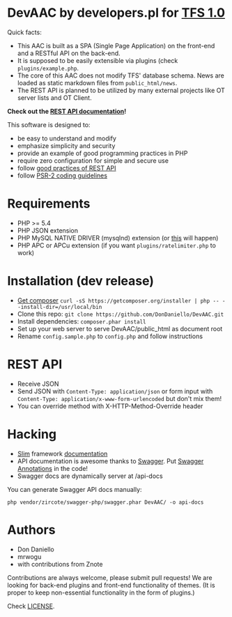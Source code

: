 DevAAC by developers.pl for [TFS 1.0](https://github.com/otland/forgottenserver)
=====
Quick facts:

* This AAC is built as a SPA (Single Page Application) on the front-end and a RESTful API on the back-end.
* It is supposed to be easily extensible via plugins (check ```plugins/example.php```.
* The core of this AAC does not modify TFS' database schema. News are loaded as static markdown files from ```public_html/news```.
* The REST API is planned to be utilized by many external projects like OT server lists and OT Client.


__Check out the [REST API documentation](http://dondaniello.github.io/DevAAC)!__

This software is designed to:

* be easy to understand and modify
* emphasize simplicity and security
* provide an example of good programming practices in PHP
* require zero configuration for simple and secure use
* follow [good practices of REST API](http://www.vinaysahni.com/best-practices-for-a-pragmatic-restful-api)
* follow [PSR-2 coding guidelines](http://www.php-fig.org/psr/psr-2/)

Requirements
=====
* PHP >= 5.4
* PHP JSON extension
* PHP MySQL NATIVE DRIVER (mysqlnd) extension (or [this](http://forumsarchive.laravel.io/viewtopic.php?pid=58151) will happen)
* PHP APC or APCu extension (if you want ```plugins/ratelimiter.php``` to work)

Installation (dev release)
=====
* [Get composer](https://getcomposer.org/download) ```curl -sS https://getcomposer.org/installer | php -- --install-dir=/usr/local/bin```
* Clone this repo: ```git clone https://github.com/DonDaniello/DevAAC.git```
* Install dependencies: ```composer.phar install```
* Set up your web server to serve DevAAC/public_html as document root
* Rename ```config.sample.php``` to ```config.php``` and follow instructions

REST API
=====
* Receive JSON
* Send JSON with ```Content-Type: application/json``` or form input with ```Content-Type: application/x-www-form-urlencoded``` but don't mix them!
* You can override method with X-HTTP-Method-Override header

Hacking
=====
* [Slim](http://slimframework.com) framework [documentation](http://docs.slimframework.com/)
* API documentation is awesome thanks to [Swagger](https://helloreverb.com/developers/swagger). Put [Swagger Annotations](http://zircote.com/swagger-php/annotations.html) in the code!
* Swagger docs are dynamically server at /api-docs

You can generate Swagger API docs manually:
```
php vendor/zircote/swagger-php/swagger.phar DevAAC/ -o api-docs
```

Authors
=====
* Don Daniello
* mrwogu
* with contributions from Znote

Contributions are always welcome, please submit pull requests!
We are looking for back-end plugins and front-end functionality of themes.
(It is proper to keep non-essential functionality in the form of plugins.)

Check [LICENSE](LICENSE).
